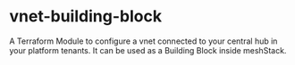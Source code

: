 # vnet-building-block
A Terraform Module to configure a vnet connected to your central hub in your platform tenants. It can be used as a Building Block inside meshStack.
